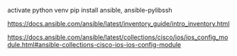 <!-- install -->
activate python venv
pip install ansible, ansible-pylibssh

<!-- build inventory -->
https://docs.ansible.com/ansible/latest/inventory_guide/intro_inventory.html

<!-- ios_config -->
https://docs.ansible.com/ansible/latest/collections/cisco/ios/ios_config_module.html#ansible-collections-cisco-ios-ios-config-module
